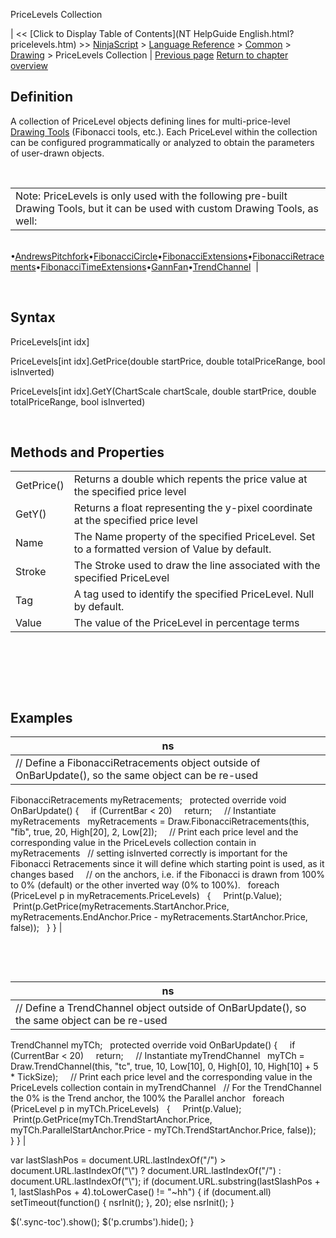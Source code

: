 ﻿










 


PriceLevels Collection







| &lt;&lt; [Click to Display Table of Contents](NT HelpGuide English.html?pricelevels.htm) &gt;&gt;
 [NinjaScript](ninjascript.htm) &gt; [Language Reference](language_reference_wip.htm) &gt; [Common](common.htm) &gt; [Drawing](drawing.htm) &gt;
PriceLevels Collection | [Previous page](idrawingtool.htm)
[Return to chapter overview](drawing.htm)










Definition
----------


A collection of PriceLevel objects defining lines for multi-price-level [Drawing Tools](drawing.htm) (Fibonacci tools, etc.). Each PriceLevel within the collection can be configured programmatically or analyzed to obtain the parameters of user-drawn objects.


 




|  |
| --- |
| Note: PriceLevels is only used with the following pre-built Drawing Tools, but it can be used with custom Drawing Tools, as well:
 
•[AndrewsPitchfork](draw_andrewspitchfork.htm)•[FibonacciCircle](draw_fibonaccicircle.htm)•[FibonacciExtensions](draw_fibonacciextensions.htm)•[FibonacciRetracements](draw_fibonacciretracements.htm)•[FibonacciTimeExtensions](draw_fibonaccitimeextensions.htm)•[GannFan](draw_gannfan.htm)•[TrendChannel](draw_trendchannel.htm)  |



 


Syntax
------


PriceLevels[int idx]  

PriceLevels[int idx].GetPrice(double startPrice, double totalPriceRange, bool isInverted)  

PriceLevels[int idx].GetY(ChartScale chartScale, double startPrice, double totalPriceRange, bool isInverted)


 


Methods and Properties
----------------------




|  |  |
| --- | --- |
| GetPrice() | Returns a double which repents the price value at the specified price level |
| GetY() | Returns a float representing the y-pixel coordinate at the specified price level |
| Name | The Name property of the specified PriceLevel. Set to a formatted version of Value by default. |
| Stroke | The Stroke used to draw the line associated with the specified PriceLevel |
| Tag | A tag used to identify the specified PriceLevel. Null by default. |
| Value | The value of the PriceLevel in percentage terms |



 


 


 


Examples
--------




| ns |
| --- |
| // Define a FibonacciRetracements object outside of OnBarUpdate(), so the same object can be re-used
FibonacciRetracements myRetracements;
 
protected override void OnBarUpdate()
{
 
   if (CurrentBar &lt; 20)
     return;
 
   // Instantiate myRetracements
   myRetracements = Draw.FibonacciRetracements(this, "fib", true, 20, High[20], 2, Low[2]);
 
   // Print each price level and the corresponding value in the PriceLevels collection contain in myRetracements
   // setting isInverted correctly is important for the Fibonacci Retracements since it will define which starting point is used, as it changes based     // on the anchors, i.e. if the Fibonacci is drawn from 100% to 0% (default) or the other inverted way (0% to 100%).
   foreach (PriceLevel p in myRetracements.PriceLevels)
   {
     Print(p.Value);
      Print(p.GetPrice(myRetracements.StartAnchor.Price, myRetracements.EndAnchor.Price - myRetracements.StartAnchor.Price, false));
   }
} |



 


 




| ns |
| --- |
| // Define a TrendChannel object outside of OnBarUpdate(), so the same object can be re-used
TrendChannel myTCh;
 
protected override void OnBarUpdate()
{
 
   if (CurrentBar &lt; 20)
     return;
 
   // Instantiate myTrendChannel
   myTCh = Draw.TrendChannel(this, "tc", true, 10, Low[10], 0, High[0], 10, High[10] + 5 * TickSize);
 
   // Print each price level and the corresponding value in the PriceLevels collection contain in myTrendChannel
   // For the TrendChannel the 0% is the Trend anchor, the 100% the Parallel anchor
   foreach (PriceLevel p in myTCh.PriceLevels)
   {
     Print(p.Value);
      Print(p.GetPrice(myTCh.TrendStartAnchor.Price, myTCh.ParallelStartAnchor.Price - myTCh.TrendStartAnchor.Price, false));
   }
} |






 
 var lastSlashPos = document.URL.lastIndexOf("/") &gt; document.URL.lastIndexOf("\\") ? document.URL.lastIndexOf("/") : document.URL.lastIndexOf("\\");
 if (document.URL.substring(lastSlashPos + 1, lastSlashPos + 4).toLowerCase() != "~hh") {
 if (document.all) setTimeout(function() {
 nsrInit();
 }, 20);
 else nsrInit();
 }
 
 
 $('.sync-toc').show();
 $('p.crumbs').hide();
 }
 
 
 



